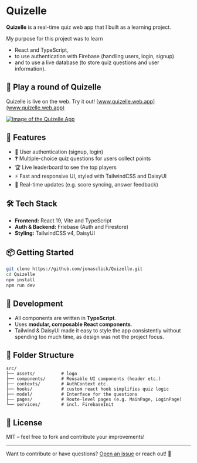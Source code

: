 # Quizelle

**Quizelle** is a real-time quiz web app that I built as a learning project.

My purpose for this project was to learn

- React and TypeScript,
- to use authentication with Firebase (handling users, login, signup)
- and to use a live database (to store quiz questions and user information).

## 🚀 Play a round of Quizelle

Quizelle is live on the web. Try it out! [www.quizelle.web.app](www.quizelle.web.app)

<a href="https://quizelle.web.app"  target="_blank">
<img src="https://github.com/jonasclick/hosting-images/blob/main/MainPageQuizelle.png?raw=true"  alt="Image of the Quizelle App"  style="max-width: 100%; height: auto;">
</a>

## 🔭 Features

- 🔐 User authentication (signup, login)
- ❓ Multiple-choice quiz questions for users collect points
- 🏆 Live leaderboard to see the top players
- ⚡ Fast and responsive UI, styled with TailwindCSS and DaisyUI
- 🔄 Real-time updates (e.g. score syncing, answer feedback)

## 🛠️ Tech Stack

- **Frontend:** React 19, Vite and TypeScript
- **Auth & Backend:** Friebase (Auth and Firestore)
- **Styling:** TailwindCSS v4, DaisyUI

## 📦 Getting Started

```bash
git clone https://github.com/jonasclick/Quizelle.git
cd Quizelle
npm install
npm run dev
```

## 🧪 Development

- All components are written in **TypeScript**.
- Uses **modular, composable React components**.
- Tailwind & DaisyUI made it easy to style the app consistently without spending too much time, as design was not the project focus.

## 📁 Folder Structure

```
src/
├── assets/          # logo
├── components/      # Reusable UI components (header etc.)
├── contexts/        # AuthContext etc.
├── hooks/           # custom react hook simplifies quiz logic
├── model/           # Interface for the questions
├── pages/           # Route-level pages (e.g. MainPage, LoginPage)
└── services/        # incl. FirebaseInit
```

## 🧯 License

MIT – feel free to fork and contribute your improvements!

---

Want to contribute or have questions? [Open an issue](https://github.com/jonasclick/Quizelle/issues) or reach out! 🚀
